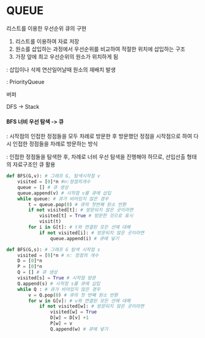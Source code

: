 # QUEUE

리스트를 이용한 우선순위 큐의 구현

1. 리스트를 이용하여 자료 저장
2. 원소를 삽입하는 과정에서 우선순위를 비교하여 적절한 위치에 삽입하는 구조
3. 가장 앞에 최고 우선순위의 원소가 위치하게 됨

: 삽입이나 삭제 연산일어날때 원소의 재배치 발생

: PriorityQueue

버퍼 

DFS -> Stack

#### BFS 너비 우선 탐색 -> 큐

: 시작점의 인접한 정점들을 모두 차례로 방문한 후 방문했던 정점을 시작점으로 하여 다시 인접한 정점들을 차례로 방문하는 방식

: 인접한 정점들을 탐색한 후, 차례로 너비 우선 탐색을 진행해야 하므로, 선입선출 형태의 자료구조인 큐 활용

```python
def BFS(G,v): # 그래프 G, 탐색시작점 v
	visited = [0]*n #n:정점의개수
	queue = [] # 큐 생성
	queue.append(v) # 시작점 v를 큐에 삽입
	while queue: # 큐가 비어있지 않은 경우
		t = queue.pop(0) # 큐의 첫번째 원소 반환
		if not visited[t]: # 방문되지 않은 곳이라면
			visited[t] = True # 방문한 것으로 표시
			visit(t)
		for i in G[t]: # t와 연결된 모든 선에 대해
			if not visited[i]: # 방문되지 않은 곳이라면
				queue.append(i) # 큐에 넣기
```

```python
def BFS(G,s): # 그래프 G 탐색 시작점 s
    visited = [0]*n # n: 정점의 개수
    D = [0]*n
    P = [0]*n
    Q = [] # 큐 생성
    visited[s] = True # 시작점 방문
    Q.append(s) # 시작점 s를 큐에 삽입
    while Q : # 큐가 비어있지 않은 경우
        v = Q.pop(0) # 큐의 첫 번째 원소 반환
        for w in G[v]: # v와 연결된 모든 선에 대해
            if not visited[w]: # 방문되지 않은 곳이라면
                visited[w] = True
                D[w] = D[v] +1
                P[w] = v
                Q.append(w) # 큐에 넣기
```




